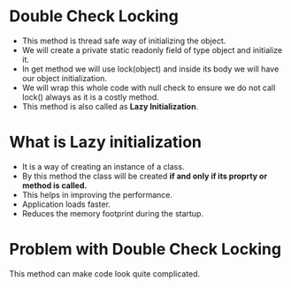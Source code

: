 # Double Check Locking
- This method is thread safe way of initializing the object.
- We will create a private static readonly field of type object and initialize it.
- In get method we will use lock(object) and inside its body we will have our object initialization.
- We will wrap this whole code with null check to ensure we do not call lock() always as it is a costly method.
- This method is also called as **Lazy Initialization**.

# What is Lazy initialization
- It is a way of creating an instance of a class.
- By this method the class will be created **if and only if its proprty or method is called.**
- This helps in improving the performance.
- Application loads faster.
- Reduces the memory footprint during the startup.

# Problem with Double Check Locking
This method can make code look quite complicated.